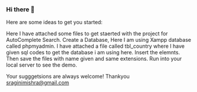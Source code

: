 ### Hi there 👋


Here are some ideas to get you started:

Here I have attached some files to get staerted with the project for AutoComplete Search.
Create a Database, Here I am using Xampp database called phpmyadmin.
I have attached a file called tbl_country where I have given sql codes to get the database i am using here.
Insert the elemnts.
Then save the files with name given and same extensions.
Run into your local server to see the demo.

Your sugggetsions are always welcome!
Thankyou
sraginimishra@gmail.com
